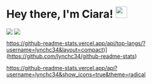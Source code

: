 # Hey there, I'm Ciara! <img src="https://raw.githubusercontent.com/MartinHeinz/MartinHeinz/master/wave.gif" width="30px">


<img align="center" src="https://github-readme-stats.vercel.app/api/<CARD_TYPE>/?username=lynchc34&theme=<THEME_NAME>" />


<img align="center" src="https://github-readme-stats.vercel.app/api/<top-lang>/?username=lynchc34&theme=<THEME_NAME>" />

https://github-readme-stats.vercel.app/api/top-langs/?username=lynchc34&layout=compact)](https://github.com/lynchc34/github-readme-stats)

https://github-readme-stats.vercel.app/api?username=lynchc34&show_icons=true&theme=radical
